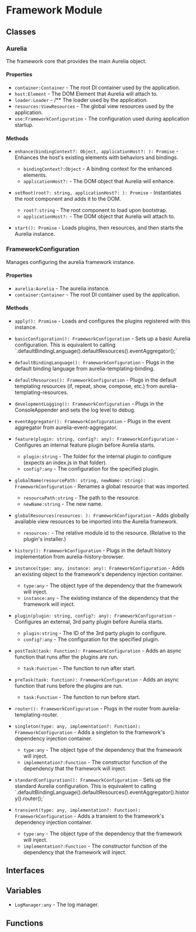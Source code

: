 # Framework Module

## Classes


### Aurelia

The framework core that provides the main Aurelia object.

#### Properties

* `container:Container` - The root DI container used by the application.
* `host:Element` - The DOM Element that Aurelia will attach to.
* `loader:Loader` - /**
The loader used by the application.
* `resources:ViewResources` - The global view resources used by the application.
* `use:FrameworkConfiguration` - The configuration used during application startup.

#### Methods


* `enhance(bindingContext?: Object, applicationHost?: ): Promise` - Enhances the host&#x27;s existing elements with behaviors and bindings.
  * `bindingContext?:Object` - A binding context for the enhanced elements.
  * `applicationHost?:` - The DOM object that Aurelia will enhance.


* `setRoot(root?: string, applicationHost?: ): Promise` - Instantiates the root component and adds it to the DOM.
  * `root?:string` - The root component to load upon bootstrap.
  * `applicationHost?:` - The DOM object that Aurelia will attach to.


* `start(): Promise` - Loads plugins, then resources, and then starts the Aurelia instance.



### FrameworkConfiguration

Manages configuring the aurelia framework instance.

#### Properties

* `aurelia:Aurelia` - The aurelia instance.
* `container:Container` - The root DI container used by the application.

#### Methods


* `apply(): Promise` - Loads and configures the plugins registered with this instance.


* `basicConfiguration(): FrameworkConfiguration` - Sets up a basic Aurelia configuration. This is equivalent to calling &#x60;.defaultBindingLanguage().defaultResources().eventAggregator();&#x60;


* `defaultBindingLanguage(): FrameworkConfiguration` - Plugs in the default binding language from aurelia-templating-binding.


* `defaultResources(): FrameworkConfiguration` - Plugs in the default templating resources (if, repeat, show, compose, etc.) from aurelia-templating-resources.


* `developmentLogging(): FrameworkConfiguration` - Plugs in the ConsoleAppender and sets the log level to debug.


* `eventAggregator(): FrameworkConfiguration` - Plugs in the event aggregator from aurelia-event-aggregator.


* `feature(plugin: string, config?: any): FrameworkConfiguration` - Configures an internal feature plugin before Aurelia starts.
  * `plugin:string` - The folder for the internal plugin to configure (expects an index.js in that folder).
  * `config?:any` - The configuration for the specified plugin.


* `globalName(resourcePath: string, newName: string): FrameworkConfiguration` - Renames a global resource that was imported.
  * `resourcePath:string` - The path to the resource.
  * `newName:string` - The new name.


* `globalResources(resources: ): FrameworkConfiguration` - Adds globally available view resources to be imported into the Aurelia framework.
  * `resources:` - The relative module id to the resource. (Relative to the plugin&#x27;s installer.)


* `history(): FrameworkConfiguration` - Plugs in the default history implementation from aurelia-history-browser.


* `instance(type: any, instance: any): FrameworkConfiguration` - Adds an existing object to the framework&#x27;s dependency injection container.
  * `type:any` - The object type of the dependency that the framework will inject.
  * `instance:any` - The existing instance of the dependency that the framework will inject.


* `plugin(plugin: string, config?: any): FrameworkConfiguration` - Configures an external, 3rd party plugin before Aurelia starts.
  * `plugin:string` - The ID of the 3rd party plugin to configure.
  * `config?:any` - The configuration for the specified plugin.


* `postTask(task: Function): FrameworkConfiguration` - Adds an async function that runs after the plugins are run.
  * `task:Function` - The function to run after start.


* `preTask(task: Function): FrameworkConfiguration` - Adds an async function that runs before the plugins are run.
  * `task:Function` - The function to run before start.


* `router(): FrameworkConfiguration` - Plugs in the router from aurelia-templating-router.


* `singleton(type: any, implementation?: Function): FrameworkConfiguration` - Adds a singleton to the framework&#x27;s dependency injection container.
  * `type:any` - The object type of the dependency that the framework will inject.
  * `implementation?:Function` - The constructor function of the dependency that the framework will inject.


* `standardConfiguration(): FrameworkConfiguration` - Sets up the standard Aurelia configuration. This is equivalent to calling &#x60;.defaultBindingLanguage().defaultResources().eventAggregator().history().router();&#x60;


* `transient(type: any, implementation?: Function): FrameworkConfiguration` - Adds a transient to the framework&#x27;s dependency injection container.
  * `type:any` - The object type of the dependency that the framework will inject.
  * `implementation?:Function` - The constructor function of the dependency that the framework will inject.



## Interfaces


## Variables

* `LogManager:any` - The log manager.

## Functions

